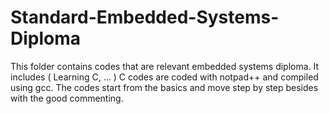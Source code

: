 # Standard-Embedded-Systems-Diploma
This folder contains  codes that are relevant embedded systems diploma. It includes ( Learning C, ... )
C codes are coded with notpad++ and compiled using gcc. The codes start from the basics and move step by step besides with the good commenting.
